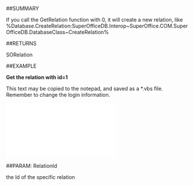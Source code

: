 
##SUMMARY


If you call the GetRelation function with 0, it will create a new relation, like %Database.CreateRelation:SuperOfficeDB.Interop~SuperOffice.COM.SuperOfficeDB.DatabaseClass~CreateRelation%



##RETURNS

SORelation


##EXAMPLE

**Get the relation with id=1**

This text may be copied to the notepad, and saved as a *.vbs file. Remember to change the login information.

![](..\..\Examples\vbs\Database.GetRelation.vbs.txt)


##PARAM: RelationId

the Id of the specific relation

